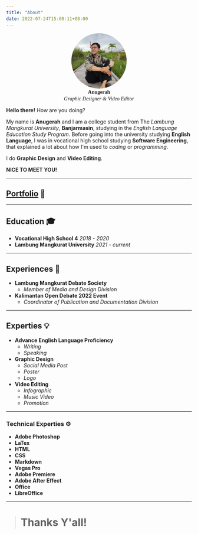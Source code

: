```yaml
---
title: "About"
date: 2022-07-24T15:08:11+08:00
---
```




<figure style="display: block;
  margin-left: auto;
  margin-right: auto;">
<img src="bad.jpeg" style="  
  width: 150px;
  height: 150px;
  object-fit: cover;
  border-radius: 50%;display: block;
  margin-left: auto;
  margin-right: auto;">
  <figcaption style="text-align: center;"><b style="font-family: 'et-book-roman-old-style-figures', serif;">Anugerah</b><figcaption>
  <figcaption style="text-align: center;"><i style="font-family: 'et-book-roman-old-style-figures', serif;">Graphic Designer & Video Editor</i><figcaption>
  </figure>


**Hello there!** How are you doing? 


My name is **Anugerah** and I am a college student from The *Lambung Mangkurat University*, **Banjarmasin**, studying in the *English Language Education Study Program*. Before going into the university studying **English Language**, I was in vocational high school studying **Software Engineering**, that explained a lot about how I'm used to *coding* or *programming*. 

I do **Graphic Design** and **Video Editing**.

**NICE TO MEET YOU!**

---
## [Portfolio](/work) 🎨
---

## Education 🎓
+ **Vocational High School 4** *2018 - 2020*
+ **Lambung Mangkurat University** *2021 - current*

---
## Experiences 💼
+ **Lambung Mangkurat Debate Society**
  + *Member of Media and Design Division*
+ **Kalimantan Open Debate 2022 Event**
  + *Coordinator of Publication and Documentation Division*

---
## Experties 💡
- **Advance English Language Proficiency**
  - *Writing*
  - *Speaking*
- **Graphic Design**
  - *Social Media Post*
  - *Poster*
  - *Logo*
- **Video Editing**
  - *Infographic*
  - *Music Video*
  - *Promotion*

---
### Technical Experties ⚙️
- **Adobe Photoshop**
- **LaTex**
- **HTML**
- **CSS**
- **Markdown**
- **Vegas Pro** 
- **Adobe Premiere**
- **Adobe After Effect**
- **Office**
- **LibreOffice**



---
> # Thanks Y'all!